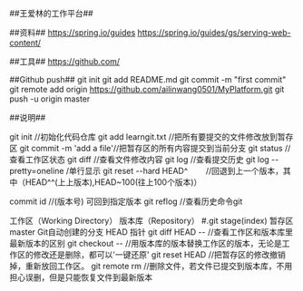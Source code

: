 ##王爱林的工作平台##

##资料##
https://spring.io/guides
https://spring.io/guides/gs/serving-web-content/

##工具##
https://github.com/

##Github push##
git init
git add README.md
git commit -m "first commit"
git remote add origin https://github.com/ailinwang0501/MyPlatform.git
git push -u origin master

##说明##

git init                  //初始化代码仓库
git add learngit.txt      //把所有要提交的文件修改放到暂存区
git commit -m 'add a file'//把暂存区的所有内容提交到当前分支
git status                //查看工作区状态
git diff                  //查看文件修改内容
git log                   //查看提交历史
git log --pretty=oneline  /单行显示
git reset --hard HEAD^　　 //回退到上一个版本，其中（HEAD^^(上上版本),HEAD~100(往上100个版本)）

commit id        //(版本号) 可回到指定版本
git reflog       //查看历史命令git 

工作区（Working Directory）
版本库（Repository） #.git
stage(index) 暂存区
master Git自动创建的分支
HEAD 指针
git diff HEAD -- <file> //查看工作区和版本库里最新版本的区别
git checkout -- <file>  //用版本库的版本替换工作区的版本，无论是工作区的修改还是删除，都可以'一键还原'
git reset HEAD <file>   //把暂存区的修改撤销掉，重新放回工作区。
git remote rm <file>           //删除文件，若文件已提交到版本库，不用担心误删，但是只能恢复文件到最新版本
